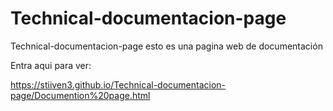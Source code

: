 # Technical-documentacion-page
Technical-documentacion-page esto es una pagina web de documentación 

Entra aqui para ver:

https://stiiven3.github.io/Technical-documentacion-page/Documention%20page.html


<img scr="">

